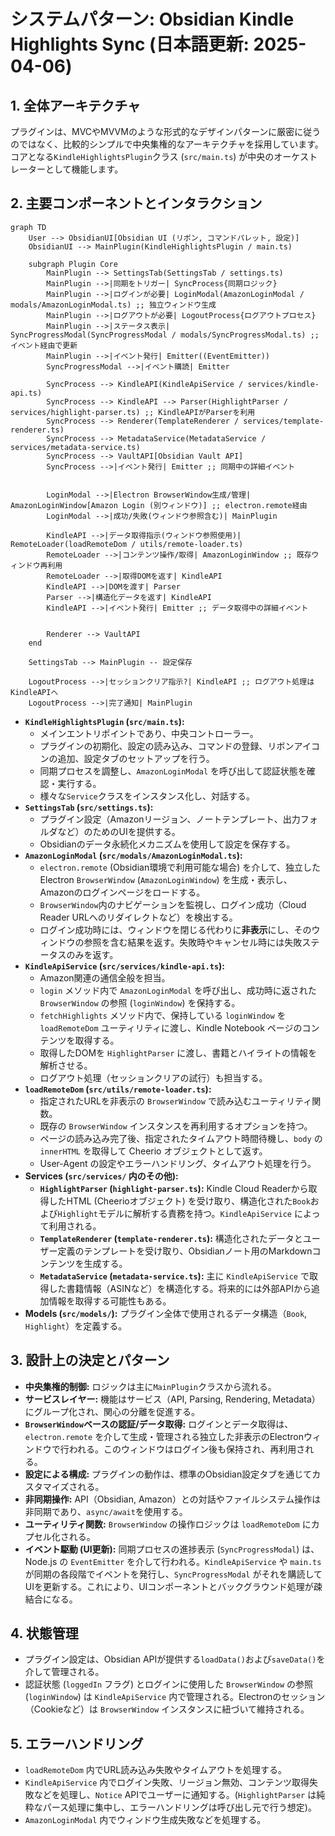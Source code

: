 # システムパターン: Obsidian Kindle Highlights Sync (日本語更新: 2025-04-06)

## 1. 全体アーキテクチャ

プラグインは、MVCやMVVMのような形式的なデザインパターンに厳密に従うのではなく、比較的シンプルで中央集権的なアーキテクチャを採用しています。コアとなる`KindleHighlightsPlugin`クラス (`src/main.ts`) が中央のオーケストレーターとして機能します。

## 2. 主要コンポーネントとインタラクション

```mermaid
graph TD
    User --> ObsidianUI[Obsidian UI (リボン, コマンドパレット, 設定)]
    ObsidianUI --> MainPlugin(KindleHighlightsPlugin / main.ts)

    subgraph Plugin Core
        MainPlugin --> SettingsTab(SettingsTab / settings.ts)
        MainPlugin -->|同期をトリガー| SyncProcess{同期ロジック}
        MainPlugin -->|ログインが必要| LoginModal(AmazonLoginModal / modals/AmazonLoginModal.ts) ;; 独立ウィンドウ生成
        MainPlugin -->|ログアウトが必要| LogoutProcess{ログアウトプロセス}
        MainPlugin -->|ステータス表示| SyncProgressModal(SyncProgressModal / modals/SyncProgressModal.ts) ;; イベント経由で更新
        MainPlugin -->|イベント発行| Emitter((EventEmitter))
        SyncProgressModal -->|イベント購読| Emitter

        SyncProcess --> KindleAPI(KindleApiService / services/kindle-api.ts)
        SyncProcess --> KindleAPI --> Parser(HighlightParser / services/highlight-parser.ts) ;; KindleAPIがParserを利用
        SyncProcess --> Renderer(TemplateRenderer / services/template-renderer.ts)
        SyncProcess --> MetadataService(MetadataService / services/metadata-service.ts)
        SyncProcess --> VaultAPI[Obsidian Vault API]
        SyncProcess -->|イベント発行| Emitter ;; 同期中の詳細イベント


        LoginModal -->|Electron BrowserWindow生成/管理| AmazonLoginWindow[Amazon Login (別ウィンドウ)] ;; electron.remote経由
        LoginModal -->|成功/失敗(ウィンドウ参照含む)| MainPlugin

        KindleAPI -->|データ取得指示(ウィンドウ参照使用)| RemoteLoader(loadRemoteDom / utils/remote-loader.ts)
        RemoteLoader -->|コンテンツ操作/取得| AmazonLoginWindow ;; 既存ウィンドウ再利用
        RemoteLoader -->|取得DOMを返す| KindleAPI
        KindleAPI -->|DOMを渡す| Parser
        Parser -->|構造化データを返す| KindleAPI
        KindleAPI -->|イベント発行| Emitter ;; データ取得中の詳細イベント


        Renderer --> VaultAPI
    end

    SettingsTab --> MainPlugin -- 設定保存

    LogoutProcess -->|セッションクリア指示?| KindleAPI ;; ログアウト処理はKindleAPIへ
    LogoutProcess -->|完了通知| MainPlugin
```

*   **`KindleHighlightsPlugin` (`src/main.ts`):**
    *   メインエントリポイントであり、中央コントローラー。
    *   プラグインの初期化、設定の読み込み、コマンドの登録、リボンアイコンの追加、設定タブのセットアップを行う。
    *   同期プロセスを調整し、`AmazonLoginModal` を呼び出して認証状態を確認・実行する。
    *   様々な`Service`クラスをインスタンス化し、対話する。
*   **`SettingsTab` (`src/settings.ts`):**
    *   プラグイン設定（Amazonリージョン、ノートテンプレート、出力フォルダなど）のためのUIを提供する。
    *   Obsidianのデータ永続化メカニズムを使用して設定を保存する。
*   **`AmazonLoginModal` (`src/modals/AmazonLoginModal.ts`):**
    *   `electron.remote` (Obsidian環境で利用可能な場合) を介して、独立したElectron `BrowserWindow` (`AmazonLoginWindow`) を生成・表示し、Amazonのログインページをロードする。
    *   `BrowserWindow`内のナビゲーションを監視し、ログイン成功（Cloud Reader URLへのリダイレクトなど）を検出する。
    *   ログイン成功時には、ウィンドウを閉じる代わりに**非表示**にし、そのウィンドウの参照を含む結果を返す。失敗時やキャンセル時には失敗ステータスのみを返す。
*   **`KindleApiService` (`src/services/kindle-api.ts`):**
    *   Amazon関連の通信全般を担当。
    *   `login` メソッド内で `AmazonLoginModal` を呼び出し、成功時に返された `BrowserWindow` の参照 (`loginWindow`) を保持する。
    *   `fetchHighlights` メソッド内で、保持している `loginWindow` を `loadRemoteDom` ユーティリティに渡し、Kindle Notebook ページのコンテンツを取得する。
    *   取得したDOMを `HighlightParser` に渡し、書籍とハイライトの情報を解析させる。
    *   ログアウト処理（セッションクリアの試行）も担当する。
*   **`loadRemoteDom` (`src/utils/remote-loader.ts`):**
    *   指定されたURLを非表示の `BrowserWindow` で読み込むユーティリティ関数。
    *   既存の `BrowserWindow` インスタンスを再利用するオプションを持つ。
    *   ページの読み込み完了後、指定されたタイムアウト時間待機し、`body` の `innerHTML` を取得して Cheerio オブジェクトとして返す。
    *   User-Agent の設定やエラーハンドリング、タイムアウト処理を行う。
*   **Services (`src/services/` 内のその他):**
    *   **`HighlightParser` (`highlight-parser.ts`):** Kindle Cloud Readerから取得したHTML (Cheerioオブジェクト) を受け取り、構造化された`Book`および`Highlight`モデルに解析する責務を持つ。`KindleApiService` によって利用される。
    *   **`TemplateRenderer` (`template-renderer.ts`):** 構造化されたデータとユーザー定義のテンプレートを受け取り、Obsidianノート用のMarkdownコンテンツを生成する。
    *   **`MetadataService` (`metadata-service.ts`):** 主に `KindleApiService` で取得した書籍情報（ASINなど）を構造化する。将来的には外部APIから追加情報を取得する可能性もある。
*   **Models (`src/models/`):** プラグイン全体で使用されるデータ構造（`Book`, `Highlight`）を定義する。

## 3. 設計上の決定とパターン

*   **中央集権的制御:** ロジックは主に`MainPlugin`クラスから流れる。
*   **サービスレイヤー:** 機能はサービス（API, Parsing, Rendering, Metadata）にグループ化され、関心の分離を促進する。
*   **`BrowserWindow`ベースの認証/データ取得:** ログインとデータ取得は、`electron.remote` を介して生成・管理される独立した非表示のElectronウィンドウで行われる。このウィンドウはログイン後も保持され、再利用される。
*   **設定による構成:** プラグインの動作は、標準のObsidian設定タブを通じてカスタマイズされる。
*   **非同期操作:** API（Obsidian, Amazon）との対話やファイルシステム操作は非同期であり、`async/await`を使用する。
*   **ユーティリティ関数:** `BrowserWindow` の操作ロジックは `loadRemoteDom` にカプセル化される。
*   **イベント駆動 (UI更新):** 同期プロセスの進捗表示 (`SyncProgressModal`) は、Node.js の `EventEmitter` を介して行われる。`KindleApiService` や `main.ts` が同期の各段階でイベントを発行し、`SyncProgressModal` がそれを購読してUIを更新する。これにより、UIコンポーネントとバックグラウンド処理が疎結合になる。

## 4. 状態管理

*   プラグイン設定は、Obsidian APIが提供する`loadData()`および`saveData()`を介して管理される。
*   認証状態 (`loggedIn` フラグ) とログインに使用した `BrowserWindow` の参照 (`loginWindow`) は `KindleApiService` 内で管理される。Electronのセッション（Cookieなど）は `BrowserWindow` インスタンスに紐づいて維持される。

## 5. エラーハンドリング

*   `loadRemoteDom` 内でURL読み込み失敗やタイムアウトを処理する。
*   `KindleApiService` 内でログイン失敗、リージョン無効、コンテンツ取得失敗などを処理し、`Notice` APIでユーザーに通知する。(`HighlightParser` は純粋なパース処理に集中し、エラーハンドリングは呼び出し元で行う想定)。
*   `AmazonLoginModal` 内でウィンドウ生成失敗などを処理する。
